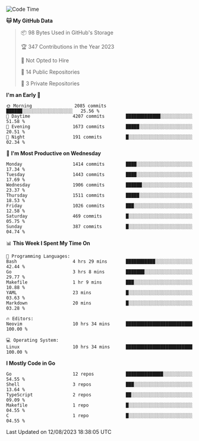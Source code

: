 <!--START_SECTION:waka-->
![Code Time](http://img.shields.io/badge/Code%20Time-114%20hrs%2011%20mins-blue)

**🐱 My GitHub Data** 

> 📦 98 Bytes Used in GitHub's Storage 
 > 
> 🏆 347 Contributions in the Year 2023
 > 
> 🚫 Not Opted to Hire
 > 
> 📜 14 Public Repositories 
 > 
> 🔑 3 Private Repositories 
 > 
**I'm an Early 🐤** 

```text
🌞 Morning                2085 commits        ██████░░░░░░░░░░░░░░░░░░░   25.56 % 
🌆 Daytime                4207 commits        █████████████░░░░░░░░░░░░   51.58 % 
🌃 Evening                1673 commits        █████░░░░░░░░░░░░░░░░░░░░   20.51 % 
🌙 Night                  191 commits         █░░░░░░░░░░░░░░░░░░░░░░░░   02.34 % 
```
📅 **I'm Most Productive on Wednesday** 

```text
Monday                   1414 commits        ████░░░░░░░░░░░░░░░░░░░░░   17.34 % 
Tuesday                  1443 commits        ████░░░░░░░░░░░░░░░░░░░░░   17.69 % 
Wednesday                1906 commits        ██████░░░░░░░░░░░░░░░░░░░   23.37 % 
Thursday                 1511 commits        █████░░░░░░░░░░░░░░░░░░░░   18.53 % 
Friday                   1026 commits        ███░░░░░░░░░░░░░░░░░░░░░░   12.58 % 
Saturday                 469 commits         █░░░░░░░░░░░░░░░░░░░░░░░░   05.75 % 
Sunday                   387 commits         █░░░░░░░░░░░░░░░░░░░░░░░░   04.74 % 
```


📊 **This Week I Spent My Time On** 

```text
💬 Programming Languages: 
Bash                     4 hrs 29 mins       ███████████░░░░░░░░░░░░░░   42.44 % 
Go                       3 hrs 8 mins        ███████░░░░░░░░░░░░░░░░░░   29.77 % 
Makefile                 1 hr 9 mins         ███░░░░░░░░░░░░░░░░░░░░░░   10.88 % 
YAML                     23 mins             █░░░░░░░░░░░░░░░░░░░░░░░░   03.63 % 
Markdown                 20 mins             █░░░░░░░░░░░░░░░░░░░░░░░░   03.28 % 

🔥 Editors: 
Neovim                   10 hrs 34 mins      █████████████████████████   100.00 % 

💻 Operating System: 
Linux                    10 hrs 34 mins      █████████████████████████   100.00 % 
```

**I Mostly Code in Go** 

```text
Go                       12 repos            ██████████████░░░░░░░░░░░   54.55 % 
Shell                    3 repos             ███░░░░░░░░░░░░░░░░░░░░░░   13.64 % 
TypeScript               2 repos             ██░░░░░░░░░░░░░░░░░░░░░░░   09.09 % 
Makefile                 1 repo              █░░░░░░░░░░░░░░░░░░░░░░░░   04.55 % 
C                        1 repo              █░░░░░░░░░░░░░░░░░░░░░░░░   04.55 % 
```




 Last Updated on 12/08/2023 18:38:05 UTC
<!--END_SECTION:waka-->
